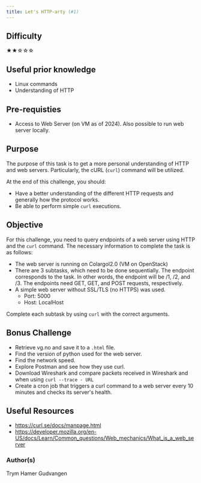 ```yaml
---
title: Let's HTTP-arty (#1)
---
```


## Difficulty
&#9733;&#9733;&#9734;&#9734;&#9734;

## Useful prior knowledge
- Linux commands
- Understanding of HTTP

## Pre-requisties
- Access to Web Server (on VM as of 2024). Also possible to run web server locally.

## Purpose
The purpose of this task is to get a more personal understanding of HTTP and web servers. Particularly, the cURL (`curl`) command will be utilized.

At the end of this challenge, you should:
- Have a better understanding of the different HTTP requests and generally how the protocol works.
- Be able to perform simple `curl` executions.

## Objective
For this challenge, you need to query endpoints of a web server using HTTP and the `curl` command. The necessary information to complete the task is as follows: 
- The web server is running on Colargol2.0 (VM on OpenStack)
- There are 3 subtasks, which need to be done sequentially. The endpoint corresponds to the task. In other words, the endpoint will be /1, /2, and /3. The endpoints need GET, GET, and POST requests, respectively.
- A simple web server without SSL/TLS (no HTTPS) was used.
    - Port: 5000
    - Host: LocalHost

Complete each subtask by using `curl` with the correct arguments.


## Bonus Challenge
- Retrieve vg.no and save it to a `.html` file. 
- Find the version of python used for the web server.
- Find the network speed.
- Explore Postman and see how they use curl.
- Download Wireshark and compare packets received in Wireshark and when using `curl --trace - URL`
- Create a cron job that triggers a curl command to a web server every 10 minutes and checks its server's health.

## Useful Resources
- https://curl.se/docs/manpage.html
- https://developer.mozilla.org/en-US/docs/Learn/Common_questions/Web_mechanics/What_is_a_web_server


### Author(s)
Trym Hamer Gudvangen
